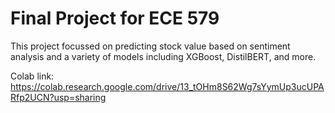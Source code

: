 # Final Project for ECE 579

This project focussed on predicting stock value based on sentiment analysis and a variety of models including XGBoost, DistilBERT, and more.

Colab link: https://colab.research.google.com/drive/13_tOHm8S62Wg7sYymUp3ucUPARfp2UCN?usp=sharing 
